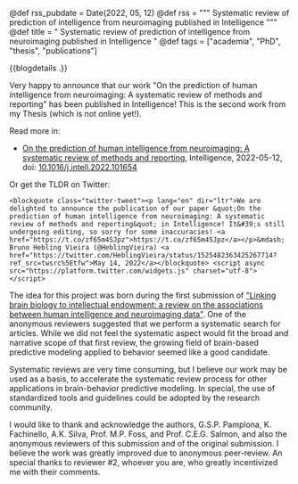 @def rss_pubdate = Date(2022, 05, 12)
@def rss = """ Systematic review of prediction of intelligence from neuroimaging published in Intelligence """
@def title = " Systematic review of prediction of intelligence from neuroimaging published in Intelligence "
@def tags = ["academia", "PhD", "thesis", "publications"]

{{blogdetails .}}

Very happy to announce that our work "On the prediction of human intelligence from neuroimaging: A systematic review of methods and reporting" has been published in Intelligence!
This is the second work from my Thesis (which is not online yet!).

Read more in:

- [On the prediction of human intelligence from neuroimaging: A systematic review of methods and reporting](/publications/Intelligence), Intelligence, 2022-05-12, doi: [10.1016/j.intell.2022.101654](https://dx.doi.org/10.1016/j.intell.2022.101654)

Or get the TLDR on Twitter:

~~~
<blockquote class="twitter-tweet"><p lang="en" dir="ltr">We are delighted to announce the publication of our paper &quot;On the prediction of human intelligence from neuroimaging: A systematic review of methods and reporting&quot; in Intelligence! It&#39;s still undergoing editing, so sorry for some inaccuracies! <a href="https://t.co/zf65m4SJpz">https://t.co/zf65m4SJpz</a></p>&mdash; Bruno Hebling Vieira (@HeblingVieira) <a href="https://twitter.com/HeblingVieira/status/1525482363425267714?ref_src=twsrc%5Etfw">May 14, 2022</a></blockquote> <script async src="https://platform.twitter.com/widgets.js" charset="utf-8"></script>
~~~

The idea for this project was born during the first submission of ["Linking brain biology to intellectual endowment: a review on the associations between human intelligence and neuroimaging data"](/publications/BasicAndClinicalNeuroscience).
One of the anonymous reviewers suggested that we perform a systematic search for articles.
While we did not feel the systematic aspect would fit the broad and narrative scope of that first review, the growing field of brain-based predictive modeling applied to behavior seemed like a good candidate.

Systematic reviews are very time consuming, but I believe our work may be used as a basis, to accelerate the systematic review process for other applications in brain-behavior predictive modeling.
In special, the use of standardized tools and guidelines could be adopted by the research community.

I would like to thank and acknowledge the authors, G.S.P. Pamplona, K. Fachinello, A.K. Silva, Prof. M.P. Foss, and Prof. C.E.G. Salmon, and also the anonymous reviewers of this submission and of the original submission.
I believe the work was greatly improved due to anonymous peer-review.
An special thanks to reviewer #2, whoever you are, who greatly incentivized me with their comments.


